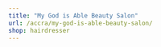 ```yaml
---
title: "My God is Able Beauty Salon"
url: /accra/my-god-is-able-beauty-salon/
shop: hairdresser
---
```

